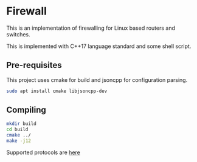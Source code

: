 # Firewall

This is an implementation of firewalling for Linux based routers and switches.

This is implemented with C++17 language standard and some shell script.

## Pre-requisites

This project uses cmake for build and jsoncpp for configuration parsing.

```bash
sudo apt install cmake libjsoncpp-dev
```

## Compiling

```bash
mkdir build
cd build
cmake ../
make -j12
```

Supported protocols are [here](doc/supported_protocols.md)
